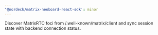 ```yaml
---
'@nordeck/matrix-neoboard-react-sdk': minor
---
```


Discover MatrixRTC foci from /.well-known/matrix/client and sync session state with backend connection status.

